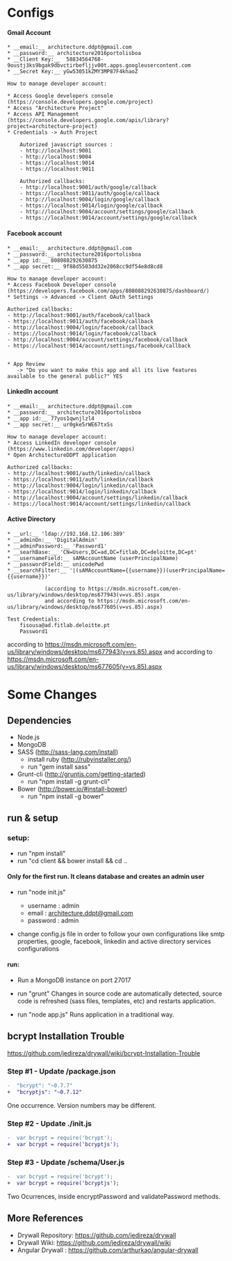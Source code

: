# Configs

#### Gmail Account

    * __email:__ architecture.ddpt@gmail.com
    * __password:__ architecture2016portolisboa
    * __Client Key:__  58834564768-9oustj3ks9bgak9dbvctirbefljjv00t.apps.googleusercontent.com
    * __Secret Key:__ yGw53051kZMY3MP87F4khaoZ

    How to manage developer account:

    * Access Google developers console (https://console.developers.google.com/project)
    * Access "Architecture Project"
    * Access API Management (https://console.developers.google.com/apis/library?project=architecture-project)
    * Credentials -> Auth Project

        Autorized javascript sources :
        - http://localhost:9001
        - http://localhost:9004
        - https://localhost:9014
        - https://localhost:9011

        Authorized callbacks:
        - http://localhost:9001/auth/google/callback
        - https://localhost:9011/auth/google/callback
        - http://localhost:9004/login/google/callback
        - https://localhost:9014/login/google/callback
        - http://localhost:9004/account/settings/google/callback
        - https://localhost:9014/account/settings/google/callback



#### Facebook account

    * __email:__ architecture.ddpt@gmail.com
    * __password:__ architecture2016portolisboa
    * __app id:__ 808088292630875
    * __app secret:__ 9f88d5503dd32e2068cc9df54e8d8cd8

    How to manage developer account:
    * Access Facebook Developer console (https://developers.facebook.com/apps/808088292630875/dashboard/)
    * Settings -> Advanced -> Client OAuth Settings

    Authorized callbacks:
    - http://localhost:9001/auth/facebook/callback
    - https://localhost:9011/auth/facebook/callback
    - http://localhost:9004/login/facebook/callback
    - https://localhost:9014/login/facebook/callback
    - http://localhost:9004/account/settings/facebook/callback
    - https://localhost:9014/account/settings/facebook/callback


    * App Review
       -> "Do you want to make this app and all its live features available to the general public?" YES

#### LinkedIn account

    * __email:__ architecture.ddpt@gmail.com
    * __password:__ architecture2016portolisboa
    * __app id:__ 77yos1qwnjlzl4
    * __app secret:__ ur0gke5rWE67txSs

    How to manage developer account:
    * Access LinkedIn developer console (https://www.linkedin.com/developer/apps)
    * Open ArchitectureDDPT application

    Authorized callbacks:
    - http://localhost:9001/auth/linkedin/callback
    - https://localhost:9011/auth/linkedin/callback
    - http://localhost:9004/login/linkedin/callback
    - https://localhost:9014/login/linkedin/callback
    - http://localhost:9004/account/settings/linkedin/callback
    - https://localhost:9014/account/settings/linkedin/callback

#### Active Directory

    * __url:__ 'ldap://192.168.12.106:389'
    * __adminDn:__ 'DigitalAdmin'
    * __adminPassword:__ 'Password1'
    * __searhBase:__ 'CN=Users,DC=ad,DC=fitlab,DC=deloitte,DC=pt'
    * __usernameField:__ sAMAccountName (userPrincipalName)
    * __passwordField:__ unicodePwd
    * __searchFilter:__ '|(sAMAccountName={{username}})(userPrincipalName={{username}})'

                (according to https://msdn.microsoft.com/en-us/library/windows/desktop/ms677943(v=vs.85).aspx
                and according to https://msdn.microsoft.com/en-us/library/windows/desktop/ms677605(v=vs.85).aspx)

    Test Credentials:
        fisousa@ad.fitlab.deloitte.pt
        Password1


according to https://msdn.microsoft.com/en-us/library/windows/desktop/ms677943(v=vs.85).aspx
and according to https://msdn.microsoft.com/en-us/library/windows/desktop/ms677605(v=vs.85).aspx

# Some Changes

## Dependencies
  - Node.js
  - MongoDB
  - SASS (http://sass-lang.com/install)
    * install ruby (http://rubyinstaller.org/)
    * run "gem install sass"
  - Grunt-cli (http://gruntjs.com/getting-started)
    * run "npm install -g grunt-cli"
  - Bower (http://bower.io/#install-bower)
    * run "npm install -g bower"

## run & setup

### setup:
  - run "npm install"
  - run "cd client && bower install && cd ..

#### Only for the first run. It cleans database and creates an admin user
  - run "node init.js"
    * username : admin
    * email : architecture.ddpt@gmail.com
    * password : admin

   - change config.js file in order to follow your own configurations like smtp properties, google, facebook, linkedin and active directory services configurations


#### run:
  - Run a MongoDB instance on port 27017

  - run "grunt"
    Changes in source code are automatically detected, source code is refreshed  (sass files, templates, etc) and restarts application.

  - run "node app.js"
    Runs application in a traditional way.


## bcrypt Installation Trouble

https://github.com/jedireza/drywall/wiki/bcrypt-Installation-Trouble

### Step #1 - Update /package.json

```diff
-  "bcrypt": "~0.7.7"
+  "bcryptjs": "~0.7.12"
```
One occurrence. Version numbers may be different.

### Step #2 - Update ./init.js

```diff
-  var bcrypt = require('bcrypt');
+  var bcrypt = require('bcryptjs');
```

### Step #3 - Update /schema/User.js

```diff
-  var bcrypt = require('bcrypt');
+  var bcrypt = require('bcryptjs');
```
Two Ocurrences, inside encryptPassword and validatePassword methods.

## More References

* Drywall Repository: https://github.com/jedireza/drywall
* Drywall Wiki: https://github.com/jedireza/drywall/wiki
* Angular Drywall : https://github.com/arthurkao/angular-drywall
